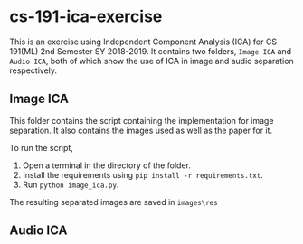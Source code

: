 # cs-191-ica-exercise
This is an exercise using Independent Component Analysis (ICA) for CS 191(ML) 2nd Semester SY 2018-2019. It contains two folders, `Image ICA` and `Audio ICA`, both of which show the use of ICA in image and audio separation respectively.

## Image ICA
This folder contains the script containing the implementation for image separation. It also contains the images used as well as the paper for it.

To run the script, 
1. Open a terminal in the directory of the folder.
2. Install the requirements using `pip install -r requirements.txt`.
3. Run `python image_ica.py`.

The resulting separated images are saved in `images\res`
## Audio ICA
